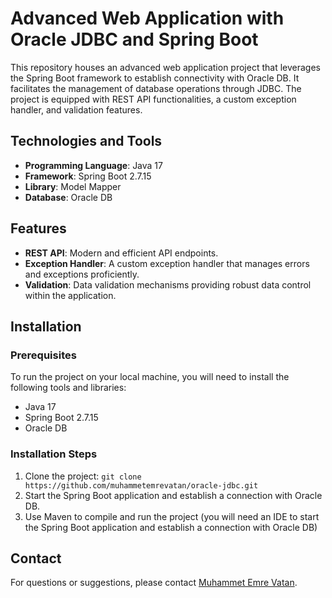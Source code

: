 # Advanced Web Application with Oracle JDBC and Spring Boot

This repository houses an advanced web application project that leverages the Spring Boot framework to establish connectivity with Oracle DB. It facilitates the management of database operations through JDBC. The project is equipped with REST API functionalities, a custom exception handler, and validation features.

## Technologies and Tools

- **Programming Language**: Java 17
- **Framework**: Spring Boot 2.7.15
- **Library**: Model Mapper
- **Database**: Oracle DB

## Features

- **REST API**: Modern and efficient API endpoints.
- **Exception Handler**: A custom exception handler that manages errors and exceptions proficiently.
- **Validation**: Data validation mechanisms providing robust data control within the application.

## Installation

### Prerequisites

To run the project on your local machine, you will need to install the following tools and libraries:

- Java 17
- Spring Boot 2.7.15
- Oracle DB

### Installation Steps

1. Clone the project:
``` git clone https://github.com/muhammetemrevatan/oracle-jdbc.git ```
2. Start the Spring Boot application and establish a connection with Oracle DB. 
3. Use Maven to compile and run the project (you will need an IDE to start the Spring Boot application and establish a connection with Oracle DB)

## Contact

For questions or suggestions, please contact [Muhammet Emre Vatan](https://linkedin.com/in/muhammetemrevatan).



